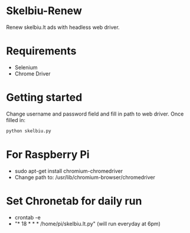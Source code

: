 # Skelbiu-Renew
Renew skelbiu.lt ads with headless web driver.

# Requirements
- Selenium
- Chrome Driver

# Getting started

Change username and password field and fill in path to web driver. Once filled in:

```bash
python skelbiu.py
```
# For Raspberry Pi
- sudo apt-get install chromium-chromedriver
- Change path to: /usr/lib/chromium-browser/chromedriver

# Set Chronetab for daily run
- crontab -e
- "* 18 * * * /home/pi/skelbiu.lt.py" (will run everyday at 6pm)


